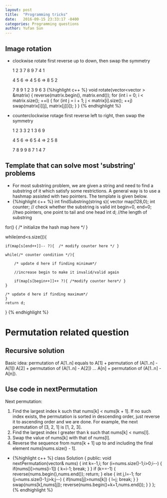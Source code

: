 ```yaml
---
layout: post
title:  "Programming tricks"
date:   2016-09-15 23:33:17 -0400
categories: Programming questions
author: Yufan Sun
---
```

## Image rotation

  * clockwise rotate
  first reverse up to down, then swap the symmetry 

    1 2 3     7 8 9     7 4 1

    4 5 6  => 4 5 6  => 8 5 2

    7 8 9     1 2 3     9 6 3
  {%highlight c++ %}
  void rotate(vector<vector<int> > &matrix) {
    reverse(matrix.begin(), matrix.end());
    for (int i = 0; i < matrix.size(); ++i) {
        for (int j = i + 1; j < matrix[i].size(); ++j)
            swap(matrix[i][j], matrix[j][i]);
    }
}
{% endhighlight %}
  * counterclockwise rotage
  first reverse left to right, then swap the symmetry

    1 2 3     3 2 1     3 6 9

    4 5 6  => 6 5 4  => 2 5 8

    7 8 9     9 8 7     1 4 7

## Template that can solve most 'substring' problems

* For most substring problem, we are given a string and need to find a substring of it which satisfy some restrictions. A general way is to use a hashmap assisted with two pointers. The template is given below.
*   {%highlight c++ %}
int findSubstring(string s){
vector<int> map(128,0);
int counter; // check whether the substring is valid
int begin=0, end=0; //two pointers, one point to tail and one  head
int d; //the length of substring

for() { /* initialize the hash map here */ }

while(end<s.size()){

    if(map[s[end++]]-- ?){  /* modify counter here */ }

    while(/* counter condition */){ 

        /* update d here if finding minimum*/

        //increase begin to make it invalid/valid again

        if(map[s[begin++]]++ ?){ /*modify counter here*/ }
    }  

    /* update d here if finding maximum*/
    }
    return d;
}
{% endhighlight %}

# Permutation related question

## Recursive solution
Basic idea: permutation of A[1..n] equals to
A[1] + permutation of (A[1..n] - A[1])
A[2] + permutation of (A[1..n] - A[2])
...
A[n] + permutation of (A[1..n] - A[n]).

## Use code in nextPermutation
Next permutation:
1. Find the largest index k such that nums[k] < nums[k + 1]. If no such index exists, the permutation is sorted in descending order, just reverse it to ascending order and we are done. For example, the next permutation of [3, 2, 1] is [1, 2, 3].
2. Find the largest index l greater than k such that nums[k] < nums[l].
3. Swap the value of nums[k] with that of nums[l].
4. Reverse the sequence from nums[k + 1] up to and including the final element nums[nums.size() - 1].

*   {%highlight c++ %}
class Solution {
public:
    void nextPermutation(vector<int>& nums) {
        int k=-1,i;
        for (i=nums.size()-1;i>0;i--) {
            if(nums[i]>nums[i-1]) {
                k=i-1;
                break;
            }
        }
        if (k==-1) {
            reverse(nums.begin(),nums.end());
            return;
        } else {
            int j,l=-1;
            for (j=nums.size()-1;j>k;j--) {
                if(nums[j]>nums[k]) {
                    l=j;
                    break;
                }
        }
        swap(nums[k],nums[j]);
        reverse(nums.begin()+k+1,nums.end());
        }
    }
};
{% endhighlight %}

